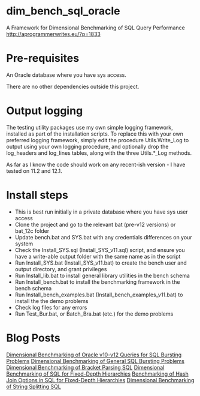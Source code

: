# dim_bench_sql_oracle

A Framework for Dimensional Benchmarking of SQL Query Performance
    http://aprogrammerwrites.eu/?p=1833

Pre-requisites
==============
An Oracle database where you have sys access.

There are no other dependencies outside this project.

Output logging
==============
The testing utility packages use my own simple logging framework, installed as part of the installation scripts. To replace this with your own preferred logging framework, simply edit the procedure Utils.Write_Log to output using your own logging procedure, and optionally drop the log_headers and log_lines tables, along with the three Utils.*_Log methods.

As far as I know the code should work on any recent-ish version - I have tested on 11.2 and 12.1.

Install steps
=============
- This is best run initially in a private database where you have sys user access
- Clone the project and go to the relevant bat (pre-v12 versions) or bat_12c folder
- Update bench.bat and SYS.bat with any credentials differences on your system
- Check the Install_SYS.sql (Install_SYS_v11.sql) script, and ensure you have a write-able output folder with the same name as in the script
- Run Install_SYS.bat (Install_SYS_v11.bat) to create the bench user and output directory, and grant privileges
- Run Install_lib.bat to install general library utilities in the bench schema
- Run Install_bench.bat to install the benchmarking framework in the bench schema
- Run Install_bench_examples.bat (Install_bench_examples_v11.bat) to install the the demo problems
- Check log files for any errors
- Run Test_Bur.bat, or Batch_Bra.bat (etc.) for the demo problems

Blog Posts
==========
<a href="http://aprogrammerwrites.eu/?p=1836" target="_blank">Dimensional Benchmarking of Oracle v10-v12 Queries for SQL Bursting Problems</a>
<a href="http://aprogrammerwrites.eu/?p=1872" target="_blank">Dimensional Benchmarking of General SQL Bursting Problems</a>
<a href="http://aprogrammerwrites.eu/?p=1913" target="_blank">Dimensional Benchmarking of Bracket Parsing SQL</a>
<a href="http://aprogrammerwrites.eu/?p=1937" target="_blank">Dimensional Benchmarking of SQL for Fixed-Depth Hierarchies</a>
<a href="http://aprogrammerwrites.eu/?p=1950" target="_blank">Benchmarking of Hash Join Options in SQL for Fixed-Depth Hierarchies</a>
<a href="http://aprogrammerwrites.eu/?p=1957" target="_blank">Dimensional Benchmarking of String Splitting SQL</a>
